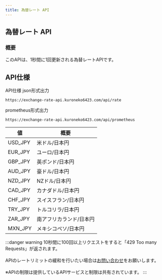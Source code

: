 ```yaml
---
title: 為替レート API
---
```


## 為替レート API
### 概要
このAPIは、1秒間に1回更新される為替レートAPIです。

## API仕様

API仕様
json形式出力
```
https://exchange-rate-api.kuroneko6423.com/api/rate
```
prometheus形式出力
```
https://exchange-rate-api.kuroneko6423.com/api/prometheus
```

値 | 概要 |
-- | -- |
USD_JPY | 米ドル/日本円
EUR_JPY | ユーロ/日本円
GBP_JPY | 英ポンド/日本円
AUD_JPY | 豪ドル/日本円
NZD_JPY | NZドル/日本円
CAD_JPY | カナダドル/日本円
CHF_JPY | スイスフラン/日本円
TRY_JPY | トルコリラ/日本円
ZAR_JPY | 南アフリカランド/日本円
MXN_JPY | メキシコペソ/日本円

:::danger warning
10秒間に100回以上リクエストをすると「429 Too many Requests」が返されます。
<br></br>APIのレートリミットの緩和を行いたい場合は[お問い合わせ](https://discord.kuroneko6423.com)をお願いします。
<br></br>※APIの制限は提供しているAPIサービスと制限は共有されています。
:::